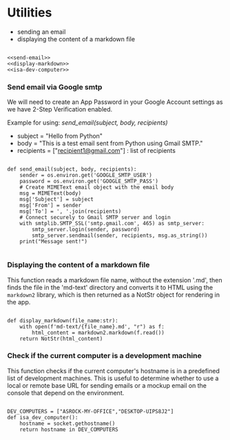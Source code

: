 # Utilities

- sending an email
- displaying the content of a markdown file

``` {.python #utilities-md}

<<send-email>>
<<display-markdown>>
<<isa-dev-computer>>

```

### Send email via Google smtp

We will need to create an App Password in your Google Account settings as we have 2-Step Verification enabled.

Example for using: *send_email(subject, body, recipients)*

- subject = "Hello from Python"
- body = "This is a test email sent from Python using Gmail SMTP."
- recipients = ["recipient1@gmail.com"]  : list of recipients 

``` {.python #send-email}

def send_email(subject, body, recipients):
    sender = os.environ.get('GOOGLE_SMTP_USER') 
    password = os.environ.get('GOOGLE_SMTP_PASS')
    # Create MIMEText email object with the email body
    msg = MIMEText(body)
    msg['Subject'] = subject
    msg['From'] = sender
    msg['To'] = ', '.join(recipients)
    # Connect securely to Gmail SMTP server and login
    with smtplib.SMTP_SSL('smtp.gmail.com', 465) as smtp_server:
        smtp_server.login(sender, password)
        smtp_server.sendmail(sender, recipients, msg.as_string())
    print("Message sent!")
    
```

### Displaying the content of a markdown file

This function reads a markdown file name, without the extension '.md', then finds the file in the 'md-text' directory and converts it to HTML using the `markdown2` library, which is then returned as a NotStr object for rendering in the app.

``` {.python #display-markdown}

def display_markdown(file_name:str):
    with open(f'md-text/{file_name}.md', "r") as f:
        html_content = markdown2.markdown(f.read())
    return NotStr(html_content)

```

### Check if the current computer is a development machine
This function checks if the current computer's hostname is in a predefined list of development machines. This is useful to determine whether to use a local or remote base URL for sending emails or a mockup email on the console that depend on the environment.

``` {.python #isa-dev-computer}

DEV_COMPUTERS = ["ASROCK-MY-OFFICE","DESKTOP-UIPS8J2"]
def isa_dev_computer():
    hostname = socket.gethostname()
    return hostname in DEV_COMPUTERS

```
